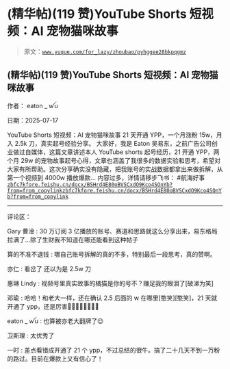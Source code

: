 # (精华帖)(119 赞)YouTube Shorts 短视频：AI 宠物猫咪故事

> 原文：[`www.yuque.com/for_lazy/zhoubao/pyhggee28bkpqgmz`](https://www.yuque.com/for_lazy/zhoubao/pyhggee28bkpqgmz)

## (精华帖)(119 赞)YouTube Shorts 短视频：AI 宠物猫咪故事

作者： eaton _ ꪝu

日期：2025-07-17

YouTube Shorts 短视频：AI 宠物猫咪故事 21 天开通 YPP，一个月涨粉 15w，月入 2.5k 刀，真实起号经验分享。
大家好，我是 Eaton 吴易东，之前广告公司创业做过自媒体，这篇文章讲述本人 YouTube
shorts 起号经历，21 开通 YPP，两个月 29w 的宠物故事起号心得，文章也涵盖了我很多的数据实验和思考，希望对大家有所帮助。这次分享确实没有隐藏，把我账号的实战数据都拿出来做拆解，从第一个视频到 4000w 播放爆款…
内容过多，详情请移步飞书： #航海好事 [`zbfc7kfore.feishu.cn/docx/BSHrd4E80oBVSCxdO9Kco4SOnYb?from=from_copylink`](https://zbfc7kfore.feishu.cn/docx/BSHrd4E80oBVSCxdO9Kco4SOnYb?from=from_copylink)[`zbfc7kfore.feishu.cn/docx/BSHrd4E80oBVSCxdO9Kco4SOnYb?from=from_copylink`](https://zbfc7kfore.feishu.cn/docx/BSHrd4E80oBVSCxdO9Kco4SOnYb?from=from_copylink)

* * *

评论区：

Gary 曹淦 : 30 万订阅 3 亿播放的账号、赛道和思路就这么分享出来，易东格局拉满了...除了生财我不知道在哪还能看到这种帖子

算的不准不退钱 : 哪自己账号拆解的真的不多，特别最后一段思考，真的赞啊。

亦仁 : 看岔了 还以为是 2.5w 刀

惠琳 Lindy : 视频号里真实故事的橘猫是你的号不？赚足我的眼泪了[破涕为笑]

邓瑜 : 哈哈！和老大一样，还在确认 2.5 后面的 w 在哪里[憨笑][憨笑]，21 天就开通了 ypp，还是厉害👍🏻👍🏻👍🏻👍🏻

eaton _ ꪝu : 也算被亦老大翻牌了😌

卫斯理 : 太优秀了

一时 : 差点看错成开通了 21 个 ypp，不过总结的很牛。搞了二十几天不到一万粉的路过。目前在爆款上又有信心了！